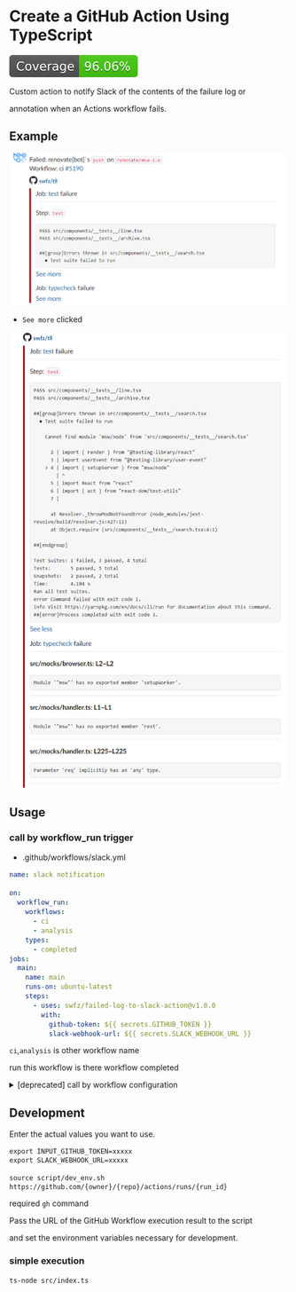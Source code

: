 # Create a GitHub Action Using TypeScript

[![Coverage](./badges/coverage.svg)](./badges/coverage.svg)

Custom action to notify Slack of the contents of the failure log or

annotation when an Actions workflow fails.

## Example

![alt](images/screenshot1.png)

- `See more` clicked

![alt](images/screenshot2.png)

## Usage

### call by workflow_run trigger

- .github/workflows/slack.yml

```yaml
name: slack notification

on:
  workflow_run:
    workflows:
      - ci
      - analysis
    types:
      - completed
jobs:
  main:
    name: main
    runs-on: ubuntu-latest
    steps:
      - uses: swfz/failed-log-to-slack-action@v1.0.0
        with:
          github-token: ${{ secrets.GITHUB_TOKEN }}
          slack-webhook-url: ${{ secrets.SLACK_WEBHOOK_URL }}
```

`ci`,`analysis` is other workflow name

run this workflow is there workflow completed

<!-- markdownlint-disable MD033 -->
<details>
  <summary>[deprecated] call by workflow configuration</summary>

- .github/workflows/xxxxx.yml

```yaml
name: ci

on: [push]

jobs:
  test:
  .....
  .....

  slack-notify:
    if: always()
    needs: [test]
    name: post slack
    runs-on: ubuntu-latest
    steps:
      - uses: swfz/failed-log-to-slack-action@v1.0.0
        with:
          github-token: ${{ secrets.GITHUB_TOKEN }}
          slack-webhook-url: ${{ secrets.SLACK_WEBHOOK_URL }}
```

If this Action is called in the same workflow configuration while the log file is being acquired, the log file generation does not finish because the workflow is still running.

Therefore, the information obtained is less than that of the notification processed via `workflow_run` because the information in the log file cannot be obtained.

</details>
<!-- markdownlint-enable MD033 -->

## Development

Enter the actual values you want to use.

```shell
export INPUT_GITHUB_TOKEN=xxxxx
export SLACK_WEBHOOK_URL=xxxxx

source script/dev_env.sh https://github.com/{owner}/{repo}/actions/runs/{run_id}
```

required `gh` command

Pass the URL of the GitHub Workflow execution result to the script

and set the environment variables necessary for development.

### simple execution

```shell
ts-node src/index.ts
```
